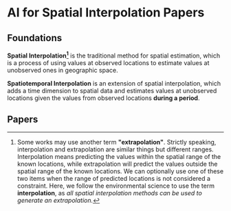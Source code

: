 # AI for Spatial Interpolation Papers

## Foundations
**Spatial Interpolation[^1]** is the traditional method for spatial estimation, which is a process of using values at observed locations to estimate values at unobserved ones in geographic space.

**Spatiotemporal Interpolation** is an extension of spatial interpolation, which adds a time dimension to spatial data and estimates values at unobserved locations given the values from observed locations **during a period**.

[^1]: Some works may use another term **"extrapolation"**. Strictly speaking, interpolation and extrapolation are similar things but different ranges. Interpolation means predicting the values within the spatial range of the known locations, while extrapolation will predict the values outside the spatial range of the known locations.
We can optionally use one of these two items when the range of predicted locations is not considered a constraint.
Here, we follow the environmental science[^2] to use the term **interpolation**, as *all spatial interpolation methods can be used to generate an extrapolation.* 
[^2]: Li, Jin, and Andrew D. Heap. "A review of spatial interpolation methods for environmental scientists." (2008): 137-145.


## Papers
